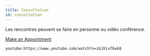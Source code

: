 ```yaml
---
title: Consultation
id: consultation
---
```

Les rencontres peuvent se faire en personne ou vidéo conférence.

<a class="button" href="https://www.gorendezvous.com/homepage/111690" target="_blank">Make an Appointment</a>

`youtube:https://www.youtube.com/watch?v=zGJXixfEwkQ`